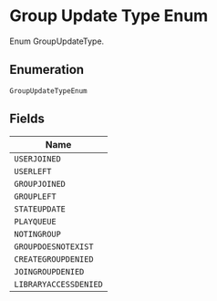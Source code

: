 
# Group Update Type Enum

Enum GroupUpdateType.

## Enumeration

`GroupUpdateTypeEnum`

## Fields

| Name |
|  --- |
| `USERJOINED` |
| `USERLEFT` |
| `GROUPJOINED` |
| `GROUPLEFT` |
| `STATEUPDATE` |
| `PLAYQUEUE` |
| `NOTINGROUP` |
| `GROUPDOESNOTEXIST` |
| `CREATEGROUPDENIED` |
| `JOINGROUPDENIED` |
| `LIBRARYACCESSDENIED` |

